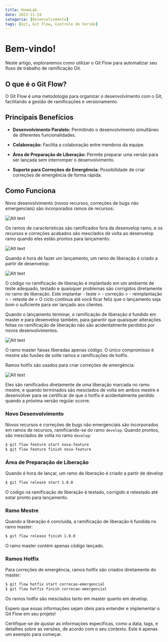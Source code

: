 ```yaml
---
title: HomeLab
date: 2023-11-24
categoria: [Desenvolvimento]
tags: [Git, Git Flow, Controle de Versão]
---
```


# Bem-vindo!

Neste artigo, exploraremos como utilizar o Git Flow para automatizar seu fluxo de trabalho de ramificação Git.

## O que é o Git Flow?

O Git Flow é uma metodologia para organizar o desenvolvimento com o Git, facilitando a gestão de ramificações e versionamento.

## Principais Benefícios

- **Desenvolvimento Paralelo:** Permitindo o desenvolvimento simultâneo de diferentes funcionalidades.
  
- **Colaboração:** Facilita a colaboração entre membros da equipe.

- **Área de Preparação de Liberação:** Permite preparar uma versão para ser lançada sem interromper o desenvolvimento.

- **Suporte para Correções de Emergência:** Possibilidade de criar correções de emergência de forma rápida.

## Como Funciona

Novo desenvolvimento (novos recursos, correções de bugs não emergenciais) são incorporados ramos de recursos:

![Alt text](image.png)

Os ramos de características são ramificados fora da desenvelop ramo, e os recursos e correções acabados são mesclados de volta ao desenvelop ramo quando eles estão prontos para lançamento:

![Alt text](image-1.png)

Quando é hora de fazer um lançamento, um ramo de liberação é criado a partir de desenvelop:

![Alt text](image-2.png)

O código no ramificação de liberação é implantado em um ambiente de teste adequado, testado e quaisquer problemas são corrigidos diretamente no ramo de liberação. Este implantar - teste > - correção > - reimplantação > - reteste de > O ciclo continua até você ficar feliz que o lançamento seja bom o suficiente para ser lançado aos clientes.

Quando o lançamento terminar, o ramificação de liberação é fundido em master e para desenvelop também, para garantir que quaisquer alterações feitas no ramificação de liberação não são acidentalmente perdidos por novos desenvolvimentos.

![Alt text](image-3.png)

O ramo master faixas liberadas apenas código. O único compromisso é mestre são fusões de solte ramos e ramificações de hotfix.

Ramos hotfix são usados para criar correções de emergência:

![Alt text](image-4.png)

Eles são ramificados diretamente de uma liberação marcada no ramo mestre, e quando terminados são mesclados de volta em ambos mestre e desenvolver para se certificar de que o hotfix é acidentalmente perdido quando a próxima versão regular ocorre.

### Novo Desenvolvimento

Novos recursos e correções de bugs não emergenciais são incorporados em ramos de recursos, ramificando-se do ramo `develop`. Quando prontos, são mesclados de volta no ramo `develop`:

```bash
$ git flow feature start nova-feature
$ git flow feature finish nova-feature
```

### Área de Preparação de Liberação

Quando é hora de lançar, um ramo de liberação é criado a partir de develop

```bash
$ git flow release start 1.0.0
```
O código na ramificação de liberação é testado, corrigido e retestado até estar pronto para lançamento.

### Ramo Mestre

Quando a liberação é concluída, a ramificação de liberação é fundida no ramo master:

```bash
$ git flow release finish 1.0.0
```

O ramo master contém apenas código lançado.

### Ramos Hotfix

Para correções de emergência, ramos hotfix são criados diretamente do master:


```bash
$ git flow hotfix start correcao-emergencial
$ git flow hotfix finish correcao-emergencial
```

Os ramos hotfix são mesclados tanto em master quanto em develop.

Espero que essas informações sejam úteis para entender e implementar o Git Flow em seu projeto!


Certifique-se de ajustar as informações específicas, como a data, tags, e detalhes sobre as versões, de acordo com o seu contexto. Este é apenas um exemplo para começar.
